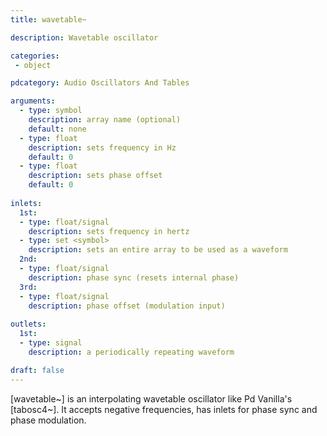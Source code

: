 ```yaml
---
title: wavetable~

description: Wavetable oscillator

categories:
 - object

pdcategory: Audio Oscillators And Tables

arguments:
  - type: symbol
    description: array name (optional)
    default: none
  - type: float
    description: sets frequency in Hz
    default: 0
  - type: float
    description: sets phase offset
    default: 0
  
inlets:
  1st:
  - type: float/signal
    description: sets frequency in hertz
  - type: set <symbol>
    description: sets an entire array to be used as a waveform
  2nd:
  - type: float/signal
    description: phase sync (resets internal phase)
  3rd:
  - type: float/signal
    description: phase offset (modulation input)
    
outlets:
  1st:
  - type: signal
    description: a periodically repeating waveform

draft: false
---
```


[wavetable~] is an interpolating wavetable oscillator like Pd Vanilla's [tabosc4~]. It accepts negative frequencies, has inlets for phase sync and phase modulation.